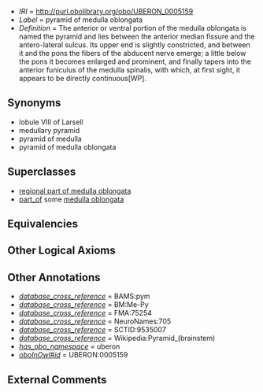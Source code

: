  * *IRI* = http://purl.obolibrary.org/obo/UBERON_0005159
 * *Label* = pyramid of medulla oblongata
 * *Definition* = The anterior or ventral portion of the medulla oblongata is named the pyramid and lies between the anterior median fissure and the antero-lateral sulcus. Its upper end is slightly constricted, and between it and the pons the fibers of the abducent nerve emerge; a little below the pons it becomes enlarged and prominent, and finally tapers into the anterior funiculus of the medulla spinalis, with which, at first sight, it appears to be directly continuous[WP].

## Synonyms

 * lobule VIII of Larsell
 * medullary pyramid
 * pyramid of medulla
 * pyramid of medulla oblongata

## Superclasses

 * [regional part of medulla oblongata](../../UBERON/78/UBERON_0002678.md)
 * [part_of](../../BFO/50/BFO_0000050.md) some [medulla oblongata](../../UBERON/96/UBERON_0001896.md)

## Equivalencies


## Other Logical Axioms


## Other Annotations

 * *[database_cross_reference](../../ef/oboInOwl#hasDbXref.md)* = BAMS:pym
 * *[database_cross_reference](../../ef/oboInOwl#hasDbXref.md)* = BM:Me-Py
 * *[database_cross_reference](../../ef/oboInOwl#hasDbXref.md)* = FMA:75254
 * *[database_cross_reference](../../ef/oboInOwl#hasDbXref.md)* = NeuroNames:705
 * *[database_cross_reference](../../ef/oboInOwl#hasDbXref.md)* = SCTID:9535007
 * *[database_cross_reference](../../ef/oboInOwl#hasDbXref.md)* = Wikipedia:Pyramid_(brainstem)
 * *[has_obo_namespace](../../ce/oboInOwl#hasOBONamespace.md)* = uberon
 * *[oboInOwl#id](../../id/oboInOwl#id.md)* = UBERON:0005159

## External Comments

